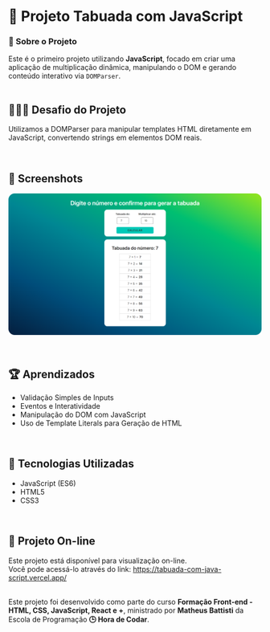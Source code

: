 # 🔢 Projeto Tabuada com JavaScript 

<div>
    <h3>🎯 Sobre o Projeto</h3>
    Este é o primeiro projeto utilizando <strong>JavaScript</strong>, focado em criar uma aplicação de multiplicação dinâmica, manipulando o DOM e gerando conteúdo interativo via <code>DOMParser</code>.
</div>

<br />

## 👨🏾‍💻 Desafio do Projeto
 
Utilizamos a DOMParser para manipular templates HTML diretamente em JavaScript, convertendo strings em elementos DOM reais.

<br />

## 📸 Screenshots
![Captura de tela](./screen/screen.png)

<br />

## 🏆 Aprendizados 

- Validação Simples de Inputs
- Eventos e Interatividade
- Manipulação do DOM com JavaScript
- Uso de Template Literals para Geração de HTML

<br />

## 🚀 Tecnologias Utilizadas

- JavaScript (ES6)
- HTML5
- CSS3

<br />

## 🔗 Projeto On-line
Este projeto está disponível para visualização on-line. <br />
Você pode acessá-lo através do link: https://tabuada-com-java-script.vercel.app/

<br />

<div>
    Este projeto foi desenvolvido como parte do curso <strong>Formação Front-end - HTML, CSS, JavaScript, React e +</strong>, ministrado por <strong>Matheus Battisti</strong> da Escola de Programação <strong>🕒 Hora de Codar</strong>.
</div>
